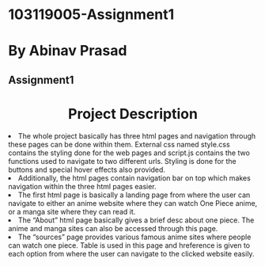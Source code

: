 # 103119005-Assignment1
# By Abinav Prasad
## Assignment1
<h1 style="text-align: center;">Project Description</h1>
<li>The whole project basically has three html pages and navigation through these pages can be done within them. External css named style.css contains the styling done for the web pages and script.js contains the two functions used to navigate to two different urls. 
Styling is done for the buttons and special hover effects also provided.</li>
<li>Additionally, the html pages contain navigation bar on top which makes navigation within the three html pages easier. 
<li>The first html page is basically a landing page from where the user can navigate to either an anime website where they can watch One Piece anime, or a manga site where they can read it.
<li>The “About” html page basically gives a brief desc about one piece. The anime and manga sites can also be accessed through this page.
<li>The “sources” page provides various famous anime sites where people can watch one piece. Table is used in this page and hreference is given to each option from where the user can navigate to the clicked website easily.
